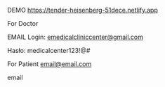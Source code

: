 
DEMO
https://tender-heisenberg-51dece.netlify.app

For Doctor

EMAIL
Login: emedicalcliniccenter@gmail.com

Hasło: medicalcenter123!@#



For Patient
email@email.com

email
